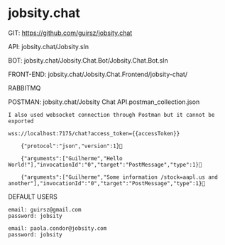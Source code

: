 # jobsity.chat

GIT: https://github.com/guirsz/jobsity.chat

API: jobsity.chat/Jobsity.sln

BOT: jobsity.chat/Jobsity.Chat.Bot/Jobsity.Chat.Bot.sln

FRONT-END: jobsity.chat/Jobsity.Chat.Frontend/jobsity-chat/

RABBITMQ

POSTMAN: jobsity.chat/Jobsity Chat API.postman_collection.json

	I also used websocket connection through Postman but it cannot be exported
    
	wss://localhost:7175/chat?access_token={{accessToken}}
    
		{"protocol":"json","version":1}
        
		{"arguments":["Guilherme","Hello World!"],"invocationId":"0","target":"PostMessage","type":1}
        
		{"arguments":["Guilherme","Some information /stock=aapl.us and another"],"invocationId":"0","target":"PostMessage","type":1}
      
		
DEFAULT USERS

	email: guirsz@gmail.com
	password: jobsity

	email: paola.condor@jobsity.com
	password: jobsity
